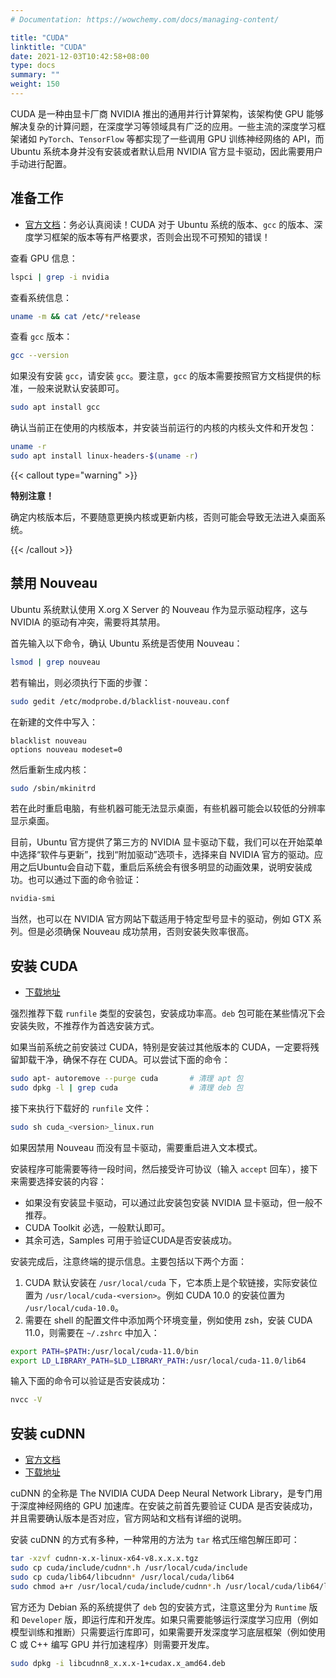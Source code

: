 ```yaml
---
# Documentation: https://wowchemy.com/docs/managing-content/

title: "CUDA"
linktitle: "CUDA"
date: 2021-12-03T10:42:58+08:00
type: docs
summary: ""
weight: 150
---
```


<!--more-->

CUDA 是一种由显卡厂商 NVIDIA 推出的通用并行计算架构，该架构使 GPU 能够解决复杂的计算问题，在深度学习等领域具有广泛的应用。一些主流的深度学习框架诸如 `PyTorch`、`TensorFlow` 等都实现了一些调用 GPU 训练神经网络的 API，而 Ubuntu 系统本身并没有安装或者默认启用 NVIDIA 官方显卡驱动，因此需要用户手动进行配置。

## 准备工作

- [官方文档](https://docs.nvidia.com/cuda/index.html)：务必认真阅读！CUDA 对于 Ubuntu 系统的版本、`gcc` 的版本、深度学习框架的版本等有严格要求，否则会出现不可预知的错误！

查看 GPU 信息：

```bash
lspci | grep -i nvidia
```

查看系统信息：

```bash
uname -m && cat /etc/*release
```

查看 `gcc` 版本：

```bash
gcc --version
```

如果没有安装 `gcc`，请安装 `gcc`。要注意，`gcc` 的版本需要按照官方文档提供的标准，一般来说默认安装即可。

```bash
sudo apt install gcc
```

确认当前正在使用的内核版本，并安装当前运行的内核的内核头文件和开发包：

```bash
uname -r
sudo apt install linux-headers-$(uname -r)
```

{{< callout type="warning" >}}

**特别注意！**

确定内核版本后，不要随意更换内核或更新内核，否则可能会导致无法进入桌面系统。

{{< /callout >}}

## 禁用 Nouveau

Ubuntu 系统默认使用 X.org X Server 的 Nouveau 作为显示驱动程序，这与 NVIDIA 的驱动有冲突，需要将其禁用。

首先输入以下命令，确认 Ubuntu 系统是否使用 Nouveau：

```bash
lsmod | grep nouveau
```

若有输出，则必须执行下面的步骤：

```bash
sudo gedit /etc/modprobe.d/blacklist-nouveau.conf
```

在新建的文件中写入：

```
blacklist nouveau
options nouveau modeset=0
```

然后重新生成内核：

```bash
sudo /sbin/mkinitrd
```

若在此时重启电脑，有些机器可能无法显示桌面，有些机器可能会以较低的分辨率显示桌面。

目前，Ubuntu 官方提供了第三方的 NVIDIA 显卡驱动下载，我们可以在开始菜单中选择“软件与更新”，找到“附加驱动”选项卡，选择来自 NVIDIA 官方的驱动。应用之后Ubuntu会自动下载，重启后系统会有很多明显的动画效果，说明安装成功。也可以通过下面的命令验证：

```bash
nvidia-smi
```

当然，也可以在 NVIDIA 官方网站下载适用于特定型号显卡的驱动，例如 GTX 系列。但是必须确保 Nouveau 成功禁用，否则安装失败率很高。

## 安装 CUDA

- [下载地址](https://developer.nvidia.com/zh-cn/cuda-downloads)

强烈推荐下载 `runfile` 类型的安装包，安装成功率高。`deb` 包可能在某些情况下会安装失败，不推荐作为首选安装方式。

如果当前系统之前安装过 CUDA，特别是安装过其他版本的 CUDA，一定要将残留卸载干净，确保不存在 CUDA。可以尝试下面的命令：

```bash
sudo apt- autoremove --purge cuda       # 清理 apt 包
sudo dpkg -l | grep cuda                # 清理 deb 包
```

接下来执行下载好的 `runfile` 文件：

```bash
sudo sh cuda_<version>_linux.run
```

如果因禁用 Nouveau 而没有显卡驱动，需要重启进入文本模式。

安装程序可能需要等待一段时间，然后接受许可协议（输入 `accept` 回车），接下来需要选择安装的内容：

- 如果没有安装显卡驱动，可以通过此安装包安装 NVIDIA 显卡驱动，但一般不推荐。
- CUDA Toolkit 必选，一般默认即可。
- 其余可选，Samples 可用于验证CUDA是否安装成功。

安装完成后，注意终端的提示信息。主要包括以下两个方面：

1. CUDA 默认安装在 `/usr/local/cuda` 下，它本质上是个软链接，实际安装位置为 `/usr/local/cuda-<version>`。例如 CUDA 10.0 的安装位置为 `/usr/local/cuda-10.0`。
2. 需要在 shell 的配置文件中添加两个环境变量，例如使用 zsh，安装 CUDA 11.0，则需要在 `~/.zshrc` 中加入：

```bash
export PATH=$PATH:/usr/local/cuda-11.0/bin
export LD_LIBRARY_PATH=$LD_LIBRARY_PATH:/usr/local/cuda-11.0/lib64
```

输入下面的命令可以验证是否安装成功：

```bash
nvcc -V
```

## 安装 cuDNN

- [官方文档](https://docs.nvidia.com/deeplearning/cudnn/install-guide/index.html)
- [下载地址](https://developer.nvidia.com/rdp/cudnn-download)

cuDNN 的全称是 The NVIDIA CUDA Deep Neural Network Library，是专门用于深度神经网络的 GPU 加速库。在安装之前首先要验证 CUDA 是否安装成功，并且需要确认版本是否对应，官方网站和文档有详细的说明。

安装 cuDNN 的方式有多种，一种常用的方法为 `tar` 格式压缩包解压即可：

```bash
tar -xzvf cudnn-x.x-linux-x64-v8.x.x.x.tgz
sudo cp cuda/include/cudnn*.h /usr/local/cuda/include
sudo cp cuda/lib64/libcudnn* /usr/local/cuda/lib64
sudo chmod a+r /usr/local/cuda/include/cudnn*.h /usr/local/cuda/lib64/libcudnn*
```

官方还为 Debian 系的系统提供了 `deb` 包的安装方式，注意这里分为 `Runtime` 版和 `Developer` 版，即运行库和开发库。如果只需要能够运行深度学习应用（例如模型训练和推断）只需要运行库即可，如果需要开发深度学习底层框架（例如使用 C 或 C++ 编写 GPU 并行加速程序）则需要开发库。

```bash
sudo dpkg -i libcudnn8_x.x.x-1+cudax.x_amd64.deb
```